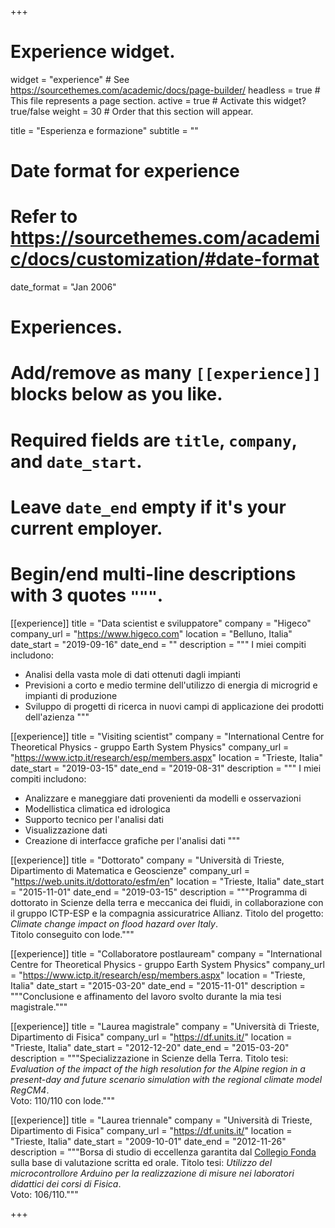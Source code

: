 +++
# Experience widget.
widget = "experience"  # See https://sourcethemes.com/academic/docs/page-builder/
headless = true  # This file represents a page section.
active = true  # Activate this widget? true/false
weight = 30  # Order that this section will appear.

title = "Esperienza e formazione"
subtitle = ""

# Date format for experience
#   Refer to https://sourcethemes.com/academic/docs/customization/#date-format
date_format = "Jan 2006"

# Experiences.
#   Add/remove as many `[[experience]]` blocks below as you like.
#   Required fields are `title`, `company`, and `date_start`.
#   Leave `date_end` empty if it's your current employer.
#   Begin/end multi-line descriptions with 3 quotes `"""`.

[[experience]]
  title = "Data scientist e sviluppatore"
  company = "Higeco"
  company_url = "https://www.higeco.com"
  location = "Belluno, Italia"
  date_start = "2019-09-16"
  date_end = ""
  description = """
  I miei compiti includono:

  * Analisi della vasta mole di dati ottenuti dagli impianti
  * Previsioni a corto e medio termine dell'utilizzo di energia di microgrid e impianti di produzione
  * Sviluppo di progetti di ricerca in nuovi campi di applicazione dei prodotti dell'azienza
  """

[[experience]]
  title = "Visiting scientist"
  company = "International Centre for Theoretical Physics - gruppo Earth System Physics"
  company_url = "https://www.ictp.it/research/esp/members.aspx"
  location = "Trieste, Italia"
  date_start = "2019-03-15"
  date_end = "2019-08-31"
  description = """
  I miei compiti includono:

  * Analizzare e maneggiare dati provenienti da modelli e osservazioni
  * Modellistica climatica ed idrologica
  * Supporto tecnico per l'analisi dati
  * Visualizzazione dati
  * Creazione di interfacce grafiche per l'analisi dati
  """

[[experience]]
  title = "Dottorato"
  company = "Università di Trieste, Dipartimento di Matematica e Geoscienze"
  company_url = "https://web.units.it/dottorato/esfm/en"
  location = "Trieste, Italia"
  date_start = "2015-11-01"
  date_end = "2019-03-15"
  description = """Programma di dottorato in Scienze della terra e meccanica dei fluidi, in collaborazione con il gruppo ICTP-ESP e la compagnia assicuratrice Allianz. Titolo del progetto: _Climate change impact on flood hazard over Italy_.  
Titolo conseguito con lode."""

[[experience]]
  title = "Collaboratore postlauream"
  company = "International Centre for Theoretical Physics - gruppo Earth System Physics"
  company_url = "https://www.ictp.it/research/esp/members.aspx"
  location = "Trieste, Italia"
  date_start = "2015-03-20"
  date_end = "2015-11-01"
  description = """Conclusione e affinamento del lavoro svolto durante la mia tesi magistrale."""

[[experience]]
  title = "Laurea magistrale"
  company = "Università di Trieste, Dipartimento di Fisica"
  company_url = "https://df.units.it/"
  location = "Trieste, Italia"
  date_start = "2012-12-20"
  date_end = "2015-03-20"
  description = """Specializzazione in Scienze della Terra. Titolo tesi: _Evaluation of the impact of the high resolution for the Alpine region in a present-day and future scenario simulation with the regional climate model RegCM4_.  
Voto: 110/110 con lode."""

[[experience]]
  title = "Laurea triennale"
  company = "Università di Trieste, Dipartimento di Fisica"
  company_url = "https://df.units.it/"
  location = "Trieste, Italia"
  date_start = "2009-10-01"
  date_end = "2012-11-26"
  description = """Borsa di studio di eccellenza garantita dal [Collegio Fonda](https://www.collegiofonda.it/) sulla base di valutazione scritta ed orale.
Titolo tesi: _Utilizzo del microcontrollore Arduino per la realizzazione di misure nei laboratori didattici dei corsi di Fisica_.  
Voto: 106/110."""

+++
